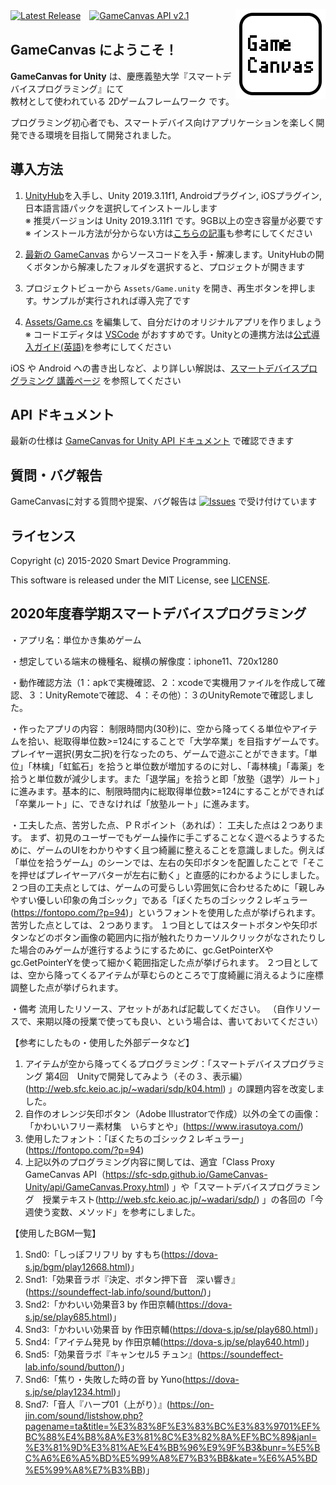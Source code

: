 [![Latest Release](https://img.shields.io/github/release/sfc-sdp/GameCanvas-Unity.svg)](https://github.com/sfc-sdp/GameCanvas-Unity/releases/latest)　[![GameCanvas API v2.1](https://img.shields.io/badge/GameCanvas%20API-v2.1-yellow.svg)](https://sfc-sdp.github.io/GameCanvas-Unity/api/GameCanvas.Proxy.html)
[<img alt="GameCanvas" align="right" src="Assets/GameCanvas/Icons/icon_android_full.png"/>](https://github.com/sfc-sdp/GameCanvas-Unity/releases/latest)

## GameCanvas にようこそ！

**GameCanvas for Unity** は、慶應義塾大学『スマートデバイスプログラミング』にて  
教材として使われている 2Dゲームフレームワーク です。

プログラミング初心者でも、スマートデバイス向けアプリケーションを楽しく開発できる環境を目指して開発されました。

## 導入方法
1. [UnityHub](https://unity3d.com/jp/get-unity/download)を入手し、Unity 2019.3.11f1, Androidプラグイン, iOSプラグイン, 日本語言語パックを選択してインストールします  
※ 推奨バージョンは Unity 2019.3.11f1 です。9GB以上の空き容量が必要です  
※ インストール方法が分からない方は[こちらの記事](https://creive.me/archives/13376/)も参考にしてください

2. [最新の GameCanvas](https://github.com/sfc-sdp/GameCanvas-Unity/releases/latest) からソースコードを入手・解凍します。UnityHubの開くボタンから解凍したフォルダを選択すると、プロジェクトが開きます

3. プロジェクトビューから `Assets/Game.unity` を開き、再生ボタンを押します。サンプルが実行されれば導入完了です

4. [Assets/Game.cs](Assets/Game.cs) を編集して、自分だけのオリジナルアプリを作りましょう  
※ コードエディタは [VSCode](https://code.visualstudio.com/) がおすすめです。Unityとの連携方法は[公式導入ガイド(英語)](https://code.visualstudio.com/docs/other/unity)を参考にしてください

iOS や Android への書き出しなど、より詳しい解説は、[スマートデバイスプログラミング 講義ページ](http://web.sfc.keio.ac.jp/~wadari/sdp/) を参照してください

## API ドキュメント
最新の仕様は [GameCanvas for Unity API ドキュメント](https://sfc-sdp.github.io/GameCanvas-Unity/api/GameCanvas.Proxy.html) で確認できます

## 質問・バグ報告
GameCanvasに対する質問や提案、バグ報告は [![Issues](https://img.shields.io/github/issues/sfc-sdp/GameCanvas-Unity.svg)](https://github.com/sfc-sdp/GameCanvas-Unity/issues) で受け付けています

## ライセンス
Copyright (c) 2015-2020 Smart Device Programming.

This software is released under the MIT License, see [LICENSE](LICENSE).



## 2020年度春学期スマートデバイスプログラミング

・アプリ名：単位かき集めゲーム

・想定している端末の機種名、縦横の解像度：iphone11、720x1280

・動作確認方法（1：apkで実機確認、２：xcodeで実機用ファイルを作成して確認、３：UnityRemoteで確認、４：その他）：３のUnityRemoteで確認しました。

・作ったアプリの内容：
制限時間内(30秒)に、空から降ってくる単位やアイテムを拾い、総取得単位数>=124にすることで「大学卒業」を目指すゲームです。プレイヤー選択(男女二択)を行なったのち、ゲームで遊ぶことができます。「単位」「林檎」「虹鉱石」を拾うと単位数が増加するのに対し、「毒林檎」「毒薬」を拾うと単位数が減少します。また「退学届」を拾うと即「放塾（退学）ルート」に進みます。基本的に、制限時間内に総取得単位数>=124にすることができれば「卒業ルート」に、できなければ「放塾ルート」に進みます。

・工夫した点、苦労した点、ＰＲポイント（あれば）：
工夫した点は２つあります。 まず、初見のユーザーでもゲーム操作に手こずることなく遊べるようするために、ゲームのUIをわかりやすく且つ綺麗に整えることを意識しました。例えば「単位を拾うゲーム」のシーンでは、左右の矢印ボタンを配置したことで「そこを押せばプレイヤーアバターが左右に動く」と直感的にわかるようにしました。 ２つ目の工夫点としては、ゲームの可愛らしい雰囲気に合わせるために「親しみやすい優しい印象の角ゴシック」である「ぼくたちのゴシック２レギュラー(https://fontopo.com/?p=94)」というフォントを使用した点が挙げられます。 苦労した点としては、２つあります。 １つ目としてはスタートボタンや矢印ボタンなどのボタン画像の範囲内に指が触れたりカーソルクリックがなされたりした場合のみゲームが進行するようにするために、gc.GetPointerXやgc.GetPointerYを使って細かく範囲指定した点が挙げられます。 ２つ目としては、空から降ってくるアイテムが草むらのところで丁度綺麗に消えるように座標調整した点が挙げられます。

・備考 流用したリソース、アセットがあれば記載してください。 （自作リソースで、来期以降の授業で使っても良い、という場合は、書いておいてください）

【参考にしたもの・使用した外部データなど】
1. アイテムが空から降ってくるプログラミング：「スマートデバイスプログラミング 第4回　Unityで開発してみよう（その３、表示編）(http://web.sfc.keio.ac.jp/~wadari/sdp/k04.html) 」の課題内容を改変しました。 
2. 自作のオレンジ矢印ボタン（Adobe Illustratorで作成）以外の全ての画像：「かわいいフリー素材集　いらすとや」(https://www.irasutoya.com/)
3. 使用したフォント：「ぼくたちのゴシック２レギュラー」(https://fontopo.com/?p=94)
4. 上記以外のプログラミング内容に関しては、適宜「Class Proxy GameCanvas API（https://sfc-sdp.github.io/GameCanvas-Unity/api/GameCanvas.Proxy.html) 」や「スマートデバイスプログラミング　授業テキスト(http://web.sfc.keio.ac.jp/~wadari/sdp/) 」の各回の「今週使う変数、メソッド」を参考にしました。

【使用したBGM一覧】 
1. Snd0:「しっぽフリフリ by すもち(https://dova-s.jp/bgm/play12668.html)」 
2. Snd1:「効果音ラボ『決定、ボタン押下音　深い響き』(https://soundeffect-lab.info/sound/button/)」 
3. Snd2:「かわいい効果音3 by 作田京輔(https://dova-s.jp/se/play685.html)」 
4. Snd3:「かわいい効果音 by 作田京輔(https://dova-s.jp/se/play680.html)」 
5. Snd4:「アイテム発見 by 作田京輔(https://dova-s.jp/se/play640.html)」 
6. Snd5:「効果音ラボ『キャンセル5 チュン』(https://soundeffect-lab.info/sound/button/)」 
7. Snd6:「焦り・失敗した時の音 by Yuno(https://dova-s.jp/se/play1234.html)」 
8. Snd7:「音人『ハープ01（上がり）』(https://on-jin.com/sound/listshow.php?pagename=ta&title=%E3%83%8F%E3%83%BC%E3%83%9701%EF%BC%88%E4%B8%8A%E3%81%8C%E3%82%8A%EF%BC%89&janl=%E3%81%9D%E3%81%AE%E4%BB%96%E9%9F%B3&bunr=%E5%BC%A6%E6%A5%BD%E5%99%A8%E7%B3%BB&kate=%E6%A5%BD%E5%99%A8%E7%B3%BB)」
